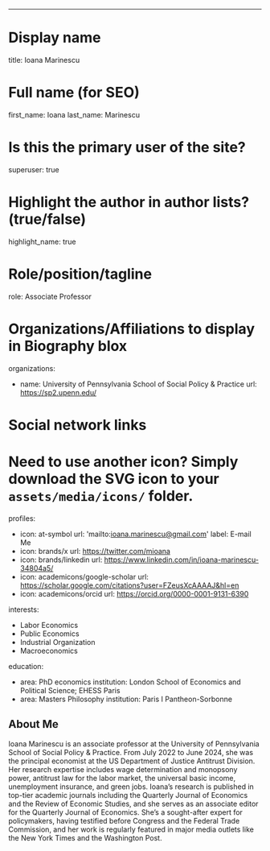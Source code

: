 ---
# Display name
title: Ioana Marinescu

# Full name (for SEO)
first_name: Ioana
last_name: Marinescu
 

# Is this the primary user of the site?
superuser: true

# Highlight the author in author lists? (true/false)
highlight_name: true

# Role/position/tagline
role: Associate Professor

# Organizations/Affiliations to display in Biography blox
organizations:
  - name: University of Pennsylvania School of Social Policy & Practice
    url: https://sp2.upenn.edu/

# Social network links
# Need to use another icon? Simply download the SVG icon to your `assets/media/icons/` folder.
profiles:
  - icon: at-symbol
    url: 'mailto:ioana.marinescu@gmail.com'
    label: E-mail Me
  - icon: brands/x
    url: https://twitter.com/mioana
  - icon: brands/linkedin
    url: https://www.linkedin.com/in/ioana-marinescu-34804a5/
  - icon: academicons/google-scholar
    url: https://scholar.google.com/citations?user=FZeusXcAAAAJ&hl=en
  - icon: academicons/orcid
    url: https://orcid.org/0000-0001-9131-6390

interests:
  - Labor Economics
  - Public Economics
  - Industrial Organization
  - Macroeconomics

education:
  - area: PhD economics
    institution: London School of Economics and Political Science; EHESS Paris
  - area: Masters Philosophy
    institution: Paris I Pantheon-Sorbonne
    
## About Me
Ioana Marinescu is an associate professor at the University of Pennsylvania School of Social Policy & Practice. From July 2022 to June 2024, she was the principal economist at the US Department of Justice Antitrust Division. Her research expertise includes wage determination and monopsony power, antitrust law for the labor market, the universal basic income, unemployment insurance, and green jobs. Ioana’s research is published in top-tier academic journals including the Quarterly Journal of Economics and the Review of Economic Studies, and she serves as an associate editor for the Quarterly Journal of Economics. She’s a sought-after expert for policymakers, having testified before Congress and the Federal Trade Commission, and her work is regularly featured in major media outlets like the New York Times and the Washington Post.
